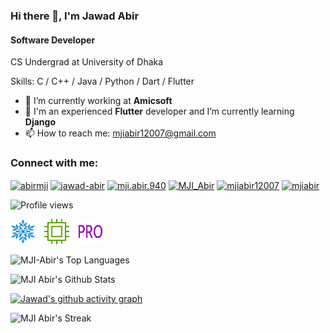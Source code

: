 ### Hi there 👋, I'm Jawad Abir
#### Software Developer

CS Undergrad at University of Dhaka

Skills: C / C++ / Java / Python / Dart / Flutter

- 🔭 I’m currently working at **Amicsoft** 
- 🌱 I'm an experienced **Flutter** developer and I’m currently learning **Django** 
- 📫 How to reach me: mjiabir12007@gmail.com 


<h3 align="left">Connect with me:</h3>
<p align="left">
<a href="https://twitter.com/abirmji" target="blank"><img align="center" src="https://raw.githubusercontent.com/rahuldkjain/github-profile-readme-generator/master/src/images/icons/Social/twitter.svg" alt="abirmji" height="30" width="40" /></a>
<a href="https://linkedin.com/in/jawad-abir" target="blank"><img align="center" src="https://raw.githubusercontent.com/rahuldkjain/github-profile-readme-generator/master/src/images/icons/Social/linked-in-alt.svg" alt="jawad-abir" height="30" width="40" /></a>
<a href="https://fb.com/mji.abir.940" target="blank"><img align="center" src="https://raw.githubusercontent.com/rahuldkjain/github-profile-readme-generator/master/src/images/icons/Social/facebook.svg" alt="mji.abir.940" height="30" width="40" /></a>
<a href="https://instagram.com/__mji_abir__" target="blank"><img align="center" src="https://raw.githubusercontent.com/rahuldkjain/github-profile-readme-generator/master/src/images/icons/Social/instagram.svg" alt="MJI_Abir" height="30" width="40" /></a>
<a href="https://codeforces.com/profile/mjiabir12007" target="blank"><img align="center" src="https://raw.githubusercontent.com/rahuldkjain/github-profile-readme-generator/master/src/images/icons/Social/codeforces.svg" alt="mjiabir12007" height="30" width="40" /></a>
<a href="https://www.leetcode.com/mjiabir" target="blank"><img align="center" src="https://raw.githubusercontent.com/rahuldkjain/github-profile-readme-generator/master/src/images/icons/Social/leet-code.svg" alt="mjiabir" height="30" width="40" /></a>
</p> 

![Profile views](https://komarev.com/ghpvc/?username=MJI-Abir&color=ff69b4)

<a href='https://archiveprogram.github.com/'><img src='https://raw.githubusercontent.com/acervenky/animated-github-badges/master/assets/acbadge.gif' width='40' height='40'></a> <a href='https://docs.github.com/en/developers'><img src='https://raw.githubusercontent.com/acervenky/animated-github-badges/master/assets/devbadge.gif' width='40' height='40'></a> <a href='https://github.com/pricing'><img src='https://raw.githubusercontent.com/acervenky/animated-github-badges/master/assets/pro.gif' width='40' height='40'></a> 

![MJI-Abir's Top Languages](https://github-readme-stats.vercel.app/api/top-langs/?username=MJI-Abir&theme=vue-dark&show_icons=true&hide_border=true&layout=compact)

![MJI Abir's Github Stats](https://github-readme-stats.vercel.app/api?username=MJI-Abir&theme=vue-dark&show_icons=true&hide_border=true&count_private=true)

[![Jawad's github activity graph](https://github-readme-activity-graph.vercel.app/graph?username=MJI-Abir&theme=react-dark)](https://github.com/MJI-Abir/github-readme-activity-graph)

![MJI Abir's Streak](https://github-readme-streak-stats.herokuapp.com/?user=MJI-Abir&theme=vue-dark&hide_border=true)
